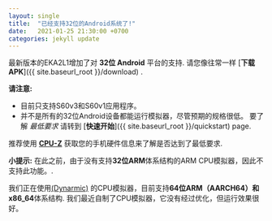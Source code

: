 ```yaml
---
layout: single
title:  "已经支持32位的Android系统了!"
date:   2021-01-25 21:30:00 +0700
categories: jekyll update
---
```


最新版本的EKA2L1增加了对 **32位 Android** 平台的支持. 请您像往常一样 [**下载APK**]({{ site.baseurl_root }}/download) .

**请注意:**
- 目前只支持S60v3和S60v1应用程序。
- 并不是所有的32位Android设备都能运行模拟器，尽管预期的规格很低。
要了解 *最低要求*  请转到 [**快速开始**]({{ site.baseurl_root }}/quickstart) page.

推荐使用 [**CPU-Z**](https://play.google.com/store/apps/details?id=com.cpuid.cpu_z) 获取您的手机硬件信息来了解是否达到了最低要求.

**小提示:**
在此之前，由于没有支持**32位ARM**体系结构的ARM CPU模拟器，因此不支持此功能。.

我们正在使用[(Dynarmic)](https://github.com/MerryMage/Dynarmic) 的CPU模拟器，目前支持**64位ARM（AARCH64）**和**x86_64**体系结构.
我们最近自制了CPU模拟器，它没有经过优化，但运行效果很好。
